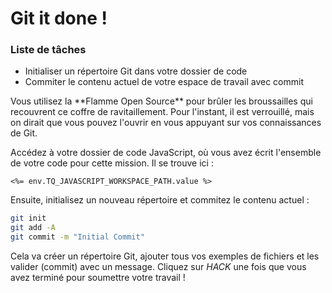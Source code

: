 # Git it done&nbsp;!

<div class="aside">
<h3>Liste de tâches</h3>
<ul>
  <li>Initialiser un répertoire Git dans votre dossier de code</li>
  <li>Commiter le contenu actuel de votre espace de travail avec commit</li>
</ul>
</div>
Vous utilisez la **Flamme Open Source** pour brûler les broussailles qui recouvrent ce coffre de ravitaillement. Pour l'instant, il est verrouillé, mais on dirait que vous pouvez l'ouvrir en vous appuyant sur vos connaissances de Git.

Accédez à votre dossier de code JavaScript, où vous avez écrit l'ensemble de votre code pour cette mission. Il se trouve ici&nbsp;:

`<%= env.TQ_JAVASCRIPT_WORKSPACE_PATH.value %>`

Ensuite, initialisez un nouveau répertoire et commitez le contenu actuel&nbsp;:

```bash
git init
git add -A
git commit -m "Initial Commit"
```

Cela va créer un répertoire Git, ajouter tous vos exemples de fichiers et les valider (commit) avec un message. Cliquez sur *HACK* une fois que vous avez terminé pour soumettre votre travail&nbsp;!